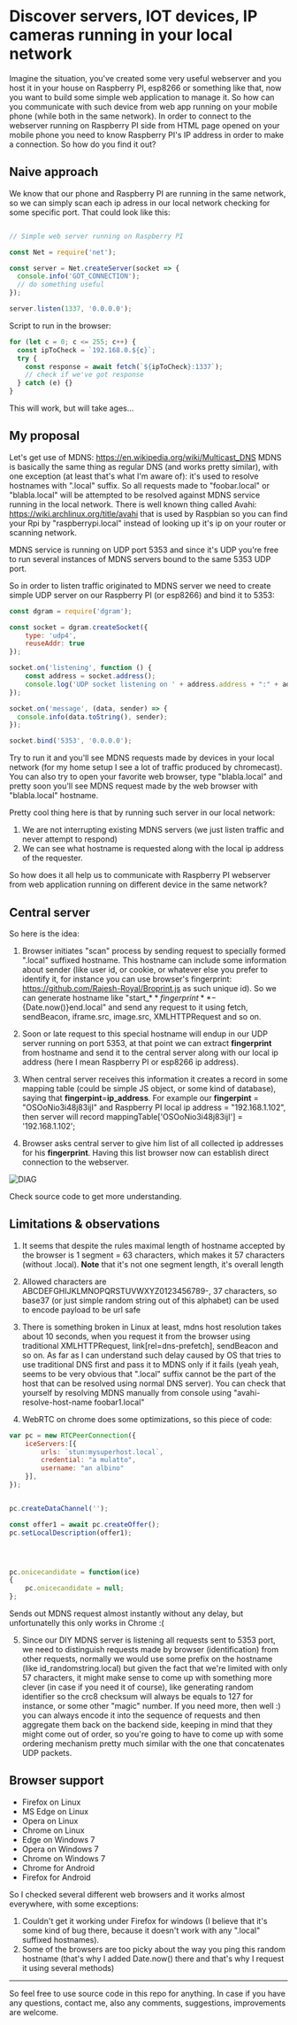 # Discover servers, IOT devices, IP cameras running in your local network

Imagine the situation, you've created some very useful webserver and you host it in your house on Raspberry PI, esp8266 or something like that, now you want to build some simple web application to manage it. So how can you communicate with such device from web app running on your mobile phone (while both in the same network). In order to connect to the webserver running on Raspberry PI side from HTML page opened on your mobile phone you need to know Raspberry PI's IP address in order to make a connection. So how do you find it out?

## Naive approach

We know that our phone and Raspberry PI are running in the same network, so we can simply scan each ip adress in our local network checking for some specific port. That could look like this:

```javascript

// Simple web server running on Raspberry PI

const Net = require('net');

const server = Net.createServer(socket => {
  console.info('GOT_CONNECTION');
  // do something useful
});

server.listen(1337, '0.0.0.0');
```

Script to run in the browser:

```javascript
for (let c = 0; c <= 255; c++) {
  const ipToCheck = `192.168.0.${c}`;
  try {
    const response = await fetch(`${ipToCheck}:1337`);
    // check if we've got response
  } catch (e) {}
}
```

This will work, but will take ages...

## My proposal

Let's get use of MDNS: https://en.wikipedia.org/wiki/Multicast_DNS
MDNS is basically the same thing as regular DNS (and works pretty similar), with one exception (at least that's what I'm aware of): it's used to resolve hostnames with ".local" suffix. So all requests made to "foobar.local" or "blabla.local" will be attempted to be resolved against MDNS service running in the local network. There is well known thing called Avahi: https://wiki.archlinux.org/title/avahi that is used by Raspbian so you can find your Rpi by "raspberrypi.local" instead of looking up it's ip on your router or scanning network.

MDNS service is running on UDP port 5353 and since it's UDP you're free to run several instances of MDNS servers bound to the same 5353 UDP port.

So in order to listen traffic originated to MDNS server we need to create simple UDP server on our Raspberry PI (or esp8266) and bind it to 5353:

```javascript
const dgram = require('dgram');

const socket = dgram.createSocket({
	type: 'udp4',
	reuseAddr: true
});

socket.on('listening', function () {
	const address = socket.address();
	console.log('UDP socket listening on ' + address.address + ":" + address.port);
});

socket.on('message', (data, sender) => {
  console.info(data.toString(), sender);
});

socket.bind('5353', '0.0.0.0');
```

Try to run it and you'll see MDNS requests made by devices in your local network (for my home setup I see a lot of traffic produced by chromecast). You can also try to open your favorite web browser, type "blabla.local" and pretty soon you'll see MDNS request made by the web browser with "blabla.local" hostname.

Pretty cool thing here is that by running such server in our local network:

1. We are not interrupting existing MDNS servers (we just listen traffic and never attempt to respond)
2. We can see what hostname is requested along with the local ip address of the requester.

So how does it all help us to communicate with Raspberry PI webserver from web application running on different device in the same network?

## Central server

So here is the idea:

1. Browser initiates "scan" process by sending request to specially formed ".local" suffixed hostname. This hostname can include some information about sender (like user id, or cookie, or whatever else you prefer to identify it, for instance you can use browser's fingerprint: https://github.com/Rajesh-Royal/Broprint.js as such unique id). So we can generate hostname like "start_${**fingerprint**}-${Date.now()}end.local" and send any request to it using fetch, sendBeacon, iframe.src, image.src, XMLHTTPRequest and so on. 

2. Soon or late request to this special hostname will endup in our UDP server running on port 5353, at that point we can extract **fingerprint** from hostname and send it to the central server along with our local ip address (here I mean Raspberry PI or esp8266 ip address).

3. When central server receives this information it creates a record in some mapping table (could be simple JS object, or some kind of database), saying that **fingerpint**=**ip_address**. For example our **fingerpint** = "OSOoNio3i48j83ijI" and Raspberry PI local ip address = "192.168.1.102", then server will record mappingTable['OSOoNio3i48j83ijI'] = '192.168.1.102';

4. Browser asks central server to give him list of all collected ip addresses for his **fingerprint**. Having this list browser now can establish direct connection to the webserver.


![DIAG](https://github.com/angrycoding/js-local-service-discovery/assets/895042/adf322da-1399-4917-8c27-cc410685b46a)


Check source code to get more understanding.

## Limitations & observations

1. It seems that despite the rules maximal length of hostname accepted by the browser is 1 segment = 63 characters, which makes it 57 characters (without .local). **Note** that it's not one segment length, it's overall length

2. Allowed characters are ABCDEFGHIJKLMNOPQRSTUVWXYZ0123456789-, 37 characters, so base37 (or just simple random string out of this alphabet) can be used to encode payload to be url safe

3. There is something broken in Linux at least, mdns host resolution takes about 10 seconds, when you request it from the browser using traditional XMLHTTPRequest, link[rel=dns-prefetch], sendBeacon and so on. As far as I can understand such delay caused by OS that tries to use traditional DNS first and pass it to MDNS only if it fails (yeah yeah, seems to be very obvious that ".local" suffix cannot be the part of the host that can be resolved using normal DNS server). You can check that yourself by resolving MDNS manually from console using "avahi-resolve-host-name foobar1.local"

4. WebRTC on chrome does some optimizations, so this piece of code:

```javascript
var pc = new RTCPeerConnection({
	iceServers:[{
		urls: `stun:mysuperhost.local`,
		credential: "a mulatto",
		username: "an albino"
	}],
});


pc.createDataChannel('');

const offer1 = await pc.createOffer();
pc.setLocalDescription(offer1);




pc.onicecandidate = function(ice)
{
	pc.onicecandidate = null;
};
```

Sends out MDNS request almost instantly without any delay, but unfortunatelly this only works in Chrome :(

5. Since our DIY MDNS server is listening all requests sent to 5353 port, we need to distinguish requests made by browser (identification) from other requests, normally we would use
some prefix on the hostname (like id_randomstring.local) but given the fact that we're limited with only 57 characters, it might make sense to come up with something more clever (in case if you need it of course), like generating random identifier so the crc8 checksum will always be equals to 127 for instance, or some other "magic" number. If you need more, then well :) you can always encode it into the sequence of requests and then aggregate them back on the backend side, keeping in mind that they might come out of order, so you're going to have to come up with some ordering mechanism pretty much similar with the one that concatenates UDP packets.

## Browser support

- Firefox on Linux
- MS Edge on Linux
- Opera on Linux
- Chrome on Linux
- Edge on Windows 7
- Opera on Windows 7
- Chrome on Windows 7
- Chrome for Android
- Firefox for Android

So I checked several different web browsers and it works almost everywhere, with some exceptions:

1. Couldn't get it working under Firefox for windows (I believe that it's some kind of bug there, because it doesn't work with any ".local" suffixed hostnames).
2. Some of the browsers are too picky about the way you ping this random hostname (that's why I added Date.now() there and that's why I request it using several methods)

-----

So feel free to use source code in this repo for anything. In case if you have any questions, contact me, also any comments, suggestions, improvements are welcome.


